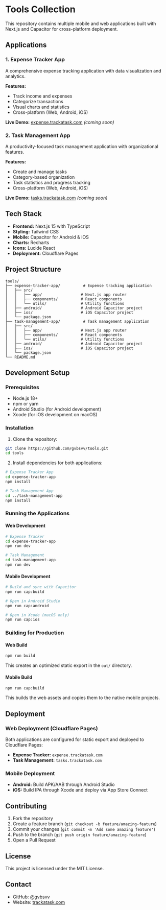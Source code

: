 # Tools Collection

This repository contains multiple mobile and web applications built with Next.js and Capacitor for cross-platform deployment.

## Applications

### 1. Expense Tracker App
A comprehensive expense tracking application with data visualization and analytics.

**Features:**
- Track income and expenses
- Categorize transactions  
- Visual charts and statistics
- Cross-platform (Web, Android, iOS)

**Live Demo:** [expense.trackatask.com](https://expense.trackatask.com) *(coming soon)*

### 2. Task Management App
A productivity-focused task management application with organizational features.

**Features:**
- Create and manage tasks
- Category-based organization
- Task statistics and progress tracking
- Cross-platform (Web, Android, iOS)

**Live Demo:** [tasks.trackatask.com](https://tasks.trackatask.com) *(coming soon)*

## Tech Stack

- **Frontend:** Next.js 15 with TypeScript
- **Styling:** Tailwind CSS
- **Mobile:** Capacitor for Android & iOS
- **Charts:** Recharts
- **Icons:** Lucide React
- **Deployment:** Cloudflare Pages

## Project Structure

```
tools/
├── expense-tracker-app/          # Expense tracking application
│   ├── src/
│   │   ├── app/                 # Next.js app router
│   │   ├── components/          # React components
│   │   └── utils/               # Utility functions
│   ├── android/                 # Android Capacitor project
│   ├── ios/                     # iOS Capacitor project
│   └── package.json
├── task-management-app/          # Task management application
│   ├── src/
│   │   ├── app/                 # Next.js app router
│   │   ├── components/          # React components
│   │   └── utils/               # Utility functions
│   ├── android/                 # Android Capacitor project
│   ├── ios/                     # iOS Capacitor project
│   └── package.json
└── README.md
```

## Development Setup

### Prerequisites
- Node.js 18+ 
- npm or yarn
- Android Studio (for Android development)
- Xcode (for iOS development on macOS)

### Installation

1. Clone the repository:
```bash
git clone https://github.com/gvbsvv/tools.git
cd tools
```

2. Install dependencies for both applications:
```bash
# Expense Tracker App
cd expense-tracker-app
npm install

# Task Management App  
cd ../task-management-app
npm install
```

### Running the Applications

#### Web Development
```bash
# Expense Tracker
cd expense-tracker-app
npm run dev

# Task Management
cd task-management-app  
npm run dev
```

#### Mobile Development
```bash
# Build and sync with Capacitor
npm run cap:build

# Open in Android Studio
npm run cap:android

# Open in Xcode (macOS only)
npm run cap:ios
```

### Building for Production

#### Web Build
```bash
npm run build
```
This creates an optimized static export in the `out/` directory.

#### Mobile Build
```bash
npm run cap:build
```
This builds the web assets and copies them to the native mobile projects.

## Deployment

### Web Deployment (Cloudflare Pages)
Both applications are configured for static export and deployed to Cloudflare Pages:

- **Expense Tracker:** `expense.trackatask.com`
- **Task Management:** `tasks.trackatask.com`

### Mobile Deployment
- **Android:** Build APK/AAB through Android Studio
- **iOS:** Build IPA through Xcode and deploy via App Store Connect

## Contributing

1. Fork the repository
2. Create a feature branch (`git checkout -b feature/amazing-feature`)
3. Commit your changes (`git commit -m 'Add some amazing feature'`)
4. Push to the branch (`git push origin feature/amazing-feature`)
5. Open a Pull Request

## License

This project is licensed under the MIT License.

## Contact

- GitHub: [@gvbsvv](https://github.com/gvbsvv)
- Website: [trackatask.com](https://trackatask.com)

